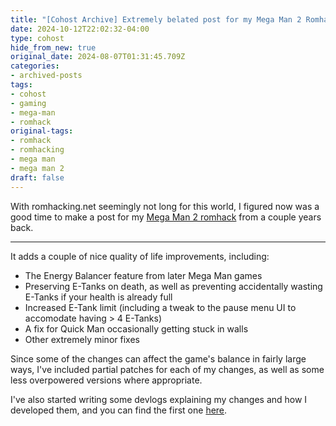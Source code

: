 ```yaml
---
title: "[Cohost Archive] Extremely belated post for my Mega Man 2 Romhack"
date: 2024-10-12T22:02:32-04:00
type: cohost
hide_from_new: true
original_date: 2024-08-07T01:31:45.709Z
categories:
- archived-posts
tags:
- cohost
- gaming
- mega-man
- romhack
original-tags:
- romhack
- romhacking
- mega man
- mega man 2
draft: false
---
```


With romhacking.net seemingly not long for this world, I figured now was a good time to make a post for my [Mega Man 2 romhack](/projects/mega-man-qol-fixes/) from a couple years back.

---

It adds a couple of nice quality of life improvements, including:

* The Energy Balancer feature from later Mega Man games
* Preserving E-Tanks on death, as well as preventing accidentally wasting E-Tanks if your health is already full
* Increased E-Tank limit (including a tweak to the pause menu UI to accomodate having > 4 E-Tanks)
* A fix for Quick Man occasionally getting stuck in walls
* Other extremely minor fixes

Since some of the changes can affect the game's balance in fairly large ways, I've included partial patches for each of my changes, as well as some less overpowered versions where appropriate.

I've also started writing some devlogs explaining my changes and how I developed them, and you can find the first one [here](/thoughts/devlogs/romhacks/mm2_1/).